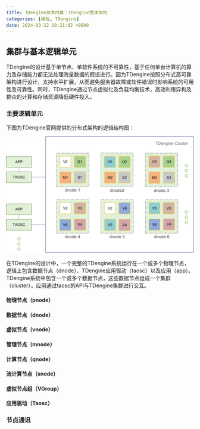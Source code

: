 ```yaml
---
title: TDengine技术内幕：TDengine整体架构
categories: [编程, TDengine]
date: 2024-03-22 10:21:02 +0800
---
```


## 集群与基本逻辑单元

TDengine的设计基于单节点、单软件系统的不可靠性，基于任何单台计算机的算力及存储能力都无法处理海量数据的假设进行。因为TDengine按照分布式高可靠架构进行设计，支持水平扩展，从而避免服务器故障或软件错误时影响系统的可用性及可靠性。同时，TDengine通过节点虚拟化及负载均衡技术，高效利用异构及群众的计算和存储资源降低硬件投入。

### 主要逻辑单元

下图为TDengine官网提供的分布式架构的逻辑结构图：

![TDengine Database 架构示意图](https://raw.githubusercontent.com/tangjiali/note_asserts/master/齐简笔记/202403221022958.webp)

在TDengine的设计中，一个完整的TDengine系统运行在一个或多个物理节点，逻辑上包含数据节点（dnode）、TDengine应用驱动（taosc）以及应用（app）。TDengine系统中包含一个或多个数据节点，这些数据节点组成一个集群（cluster）。应用通过taosc的API与TDengine集群进行交互。

#### 物理节点（pnode）



#### 数据节点（dnode）

#### 虚拟节点（vnode）

#### 管理节点（mnode）

#### 计算节点（qnode）

#### 流计算节点（snode）

#### 虚拟节点组（VGroup）

#### 应用驱动（Taosc）

### 节点通讯